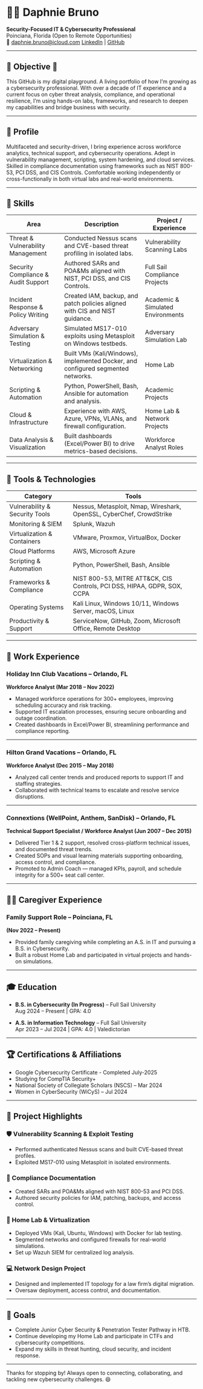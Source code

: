 # 👩‍💻 Daphnie Bruno

**Security-Focused IT & Cybersecurity Professional**  
Poinciana, Florida (Open to Remote Opportunities)  
📧 daphnie.bruno@icloud.com 
[LinkedIn](https://www.linkedin.com/in/bruno-daphnie) | [GitHub](https://github.com/OmniaParatus3288)

---

## 🎯 Objective 🖤

This GitHub is my digital playground. A living portfolio of how I’m growing as a cybersecurity professional. With over a decade of IT experience and a current focus on cyber threat analysis, compliance, and operational resilience, I’m using hands-on labs, frameworks, and research to deepen my capabilities and bridge business with security.

---

## 📝 Profile

Multifaceted and security-driven, I bring experience across workforce analytics, technical support, and cybersecurity operations. Adept in vulnerability management, scripting, system hardening, and cloud services. Skilled in compliance documentation using frameworks such as NIST 800-53, PCI DSS, and CIS Controls. Comfortable working independently or cross-functionally in both virtual labs and real-world environments.

---

## 🧠 Skills

| Area | Description | Project / Experience |
|------|-------------|----------------------|
| Threat & Vulnerability Management | Conducted Nessus scans and CVE-based threat profiling in isolated labs. | Vulnerability Scanning Labs |
| Security Compliance & Audit Support | Authored SARs and POA&Ms aligned with NIST, PCI DSS, and CIS Controls. | Full Sail Compliance Projects |
| Incident Response & Policy Writing | Created IAM, backup, and patch policies aligned with CIS and NIST guidance. | Academic & Simulated Environments |
| Adversary Simulation & Testing | Simulated MS17-010 exploits using Metasploit on Windows testbeds. | Adversary Simulation Lab |
| Virtualization & Networking | Built VMs (Kali/Windows), implemented Docker, and configured segmented networks. | Home Lab |
| Scripting & Automation | Python, PowerShell, Bash, Ansible for automation and analysis. | Academic Projects |
| Cloud & Infrastructure | Experience with AWS, Azure, VPNs, VLANs, and firewall configuration. | Home Lab & Network Projects |
| Data Analysis & Visualization | Built dashboards (Excel/Power BI) to drive metrics-based decisions. | Workforce Analyst Roles |

---

## 🧰 Tools & Technologies

| Category | Tools |
|----------|-------|
| Vulnerability & Security Tools | Nessus, Metasploit, Nmap, Wireshark, OpenSSL, CyberChef, CrowdStrike |
| Monitoring & SIEM | Splunk, Wazuh |
| Virtualization & Containers | VMware, Proxmox, VirtualBox, Docker |
| Cloud Platforms | AWS, Microsoft Azure |
| Scripting & Automation | Python, PowerShell, Bash, Ansible |
| Frameworks & Compliance | NIST 800-53, MITRE ATT&CK, CIS Controls, PCI DSS, HIPAA, GDPR, SOX, CCPA |
| Operating Systems | Kali Linux, Windows 10/11, Windows Server, macOS, Linux |
| Productivity & Support | ServiceNow, GitHub, Zoom, Microsoft Office, Remote Desktop |

---

## 💼 Work Experience

### **Holiday Inn Club Vacations** – Orlando, FL  
**Workforce Analyst (Mar 2018 – Nov 2022)**

- Managed workforce operations for 300+ employees, improving scheduling accuracy and risk tracking.
- Supported IT escalation processes, ensuring secure onboarding and outage coordination.
- Created dashboards in Excel/Power BI, streamlining performance and compliance reporting.

---

### **Hilton Grand Vacations** – Orlando, FL  
**Workforce Analyst (Dec 2015 – May 2018)**

- Analyzed call center trends and produced reports to support IT and staffing strategies.
- Collaborated with technical teams to escalate and resolve service disruptions.

---

### **Connextions (WellPoint, Anthem, SanDisk)** – Orlando, FL  
**Technical Support Specialist / Workforce Analyst (Jun 2007 – Dec 2015)**

- Delivered Tier 1 & 2 support, resolved cross-platform technical issues, and documented threat trends.
- Created SOPs and visual learning materials supporting onboarding, access control, and compliance.
- Promoted to Admin Coach — managed KPIs, payroll, and schedule integrity for a 500+ seat call center.

---

## 👩‍👧 Caregiver Experience

### **Family Support Role** – Poinciana, FL  
**(Nov 2022 – Present)**

- Provided family caregiving while completing an A.S. in IT and pursuing a B.S. in Cybersecurity.
- Built a robust Home Lab and participated in virtual projects and hands-on simulations.

---

## 🎓 Education

- **B.S. in Cybersecurity (In Progress)** – Full Sail University  
  Aug 2024 – Present | GPA: 4.0

- **A.S. in Information Technology** – Full Sail University  
  Apr 2023 – Jul 2024 | GPA: 4.0 | Valedictorian

---

## 🏆 Certifications & Affiliations

- Google Cybersecurity Certificate - Completed July-2025  
- Studying for CompTIA Security+  
- National Society of Collegiate Scholars (NSCS) – Mar 2024  
- Women in CyberSecurity (WiCyS) – Jul 2024  

---

## 🔬 Project Highlights

### 🛡️ Vulnerability Scanning & Exploit Testing  
- Performed authenticated Nessus scans and built CVE-based threat profiles.  
- Exploited MS17-010 using Metasploit in isolated environments.

### 📄 Compliance Documentation  
- Created SARs and POA&Ms aligned with NIST 800-53 and PCI DSS.  
- Authored security policies for IAM, patching, backups, and access control.

### 🧪 Home Lab & Virtualization  
- Deployed VMs (Kali, Ubuntu, Windows) with Docker for lab testing.  
- Segmented networks and configured firewalls for real-world simulations.  
- Set up Wazuh SIEM for centralized log analysis.

### 💻 Network Design Project  
- Designed and implemented IT topology for a law firm’s digital migration.  
- Oversaw deployment, access control, and documentation.

---

## 🚀 Goals

- Complete Junior Cyber Security & Penetration Tester Pathway in HTB.
- Continue developing my Home Lab and participate in CTFs and cybersecurity competitions.  
- Expand my skills in threat hunting, cloud security, and incident response.

---

Thanks for stopping by! Always open to connecting, collaborating, and tackling new cybersecurity challenges. 😄

